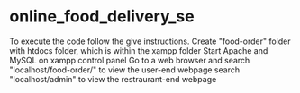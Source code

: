 # online_food_delivery_se
To execute the code follow the give instructions.
Create "food-order" folder with htdocs folder, which is within the xampp folder
Start Apache and MySQL on xampp control panel
Go to a web browser and search "localhost/food-order/" to view the user-end webpage
search "localhost/admin" to view the restraurant-end webpage 
